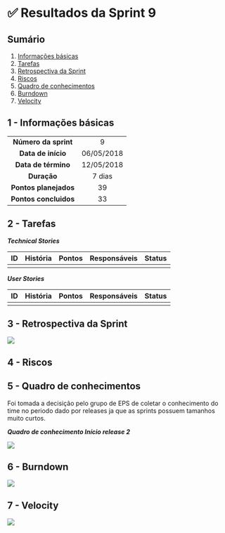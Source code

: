 

# ✅ Resultados da Sprint 9

## Sumário

1. [Informações básicas](#1---informações-básicas)
1. [Tarefas](#2---tarefas)
1. [Retrospectiva da Sprint](#3---retrospectiva-da-sprint)
1. [Riscos](#4---riscos)
1. [Quadro de conhecimentos](#5---quadro-de-conhecimentos)
1. [Burndown](#6---burndown)
1. [Velocity](#7---velocity)

## 1 - Informações básicas

| | |
|:--:|:--:|
|**Número da sprint**|9|
|**Data de início**|06/05/2018|
|**Data de término**|12/05/2018|
|**Duração**|7 dias|
|**Pontos planejados**|39|
|**Pontos concluidos**|33|


## 2 - Tarefas

***Technical Stories***


|ID|História|Pontos|Responsáveis|Status|
|:-:|:-----:|:----:|:----------:|:----:|
|[]()|   |   |   |   |




***User Stories***

|ID|História|Pontos|Responsáveis|Status|
|:-:|:-----:|:----:|:----------:|:----:|
|[]()|      |     |             |      |




## 3 - Retrospectiva da Sprint

<img src="{{site.baseurl }}/documentos/imagens/Sprint9/retrospectiva_s10.png">

## 4 - Riscos




## 5 - Quadro de conhecimentos

Foi tomada a decisição pelo grupo de EPS de coletar o conhecimento do time no periodo dado por releases ja que as sprints possuem tamanhos muito curtos.

***Quadro de conhecimento Início release 2***

<img src="{{site.baseurl}}/documentos/imagens/Sprint8/conhecimento_s8.png">

## 6 - Burndown

<img src="{{site.baseurl }}/documentos/imagens/Sprint9/burndown_s10.png">



## 7 - Velocity

<img src="{{site.baseurl }}/documentos/imagens/Sprint9/velocity_s10.png">

